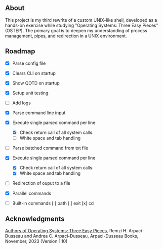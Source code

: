## About

This project is my third rewrite of a custom UNIX-like shell, developed as a hands-on exercise while studying "Operating Systems: Three Easy Pieces" (OSTEP). The primary goal is to deepen my understanding of process management, pipes, and redirection in a UNIX environment.

## Roadmap

- [x] Parse config file
- [x] Clears CLI on startup
- [x] Show QOTD on startup    
- [x] Setup unit testing
- [ ] Add logs
- [x] Parse command line input
- [x] Execute single parsed command per line
    - [x] Check return call of all system calls
    - [ ] White space and tab handling
- [ ] Parse batched command from txt file
- [x] Execute single parsed command per line
    - [x] Check return call of all system calls
    - [x] White space and tab handling
- [ ] Redirection of ouput to a file
- [x] Parallel commands
- [ ] Built-in commands
    [ ] path
    [ ] exit
    [x] cd


## Acknowledgments

[Authors of Operating Systems: Three Easy Pieces.]() Remzi H. Arpaci-Dusseau and Andrea C. Arpaci-Dusseau, Arpaci-Dusseau Books, November, 2023 (Version 1.10) 

